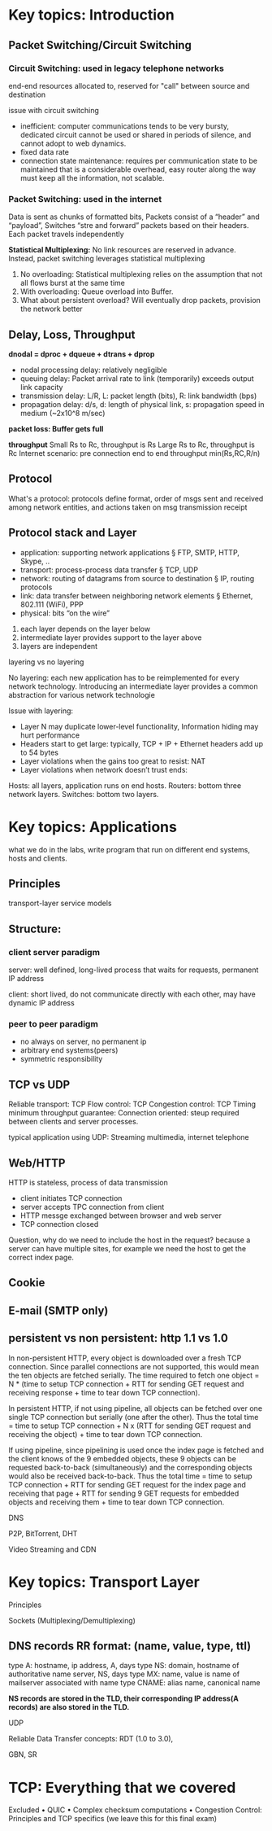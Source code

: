 # Key topics: Introduction

## Packet Switching/Circuit Switching

### Circuit Switching: used in legacy telephone networks
end-end resources allocated to, reserved for "call" between source and destination

issue with circuit switching
* inefficient: computer communications tends to be very bursty, dedicated circuit cannot be used or shared in periods of silence, and cannot adopt to web dynamics.
* fixed data rate
* connection state maintenance: requires per communication state to be maintained that is a considerable overhead, easy router along the way must keep all the information, not scalable.

### Packet Switching: used in the internet
Data is sent as chunks of formatted bits, Packets consist of a “header” and “payload”, Switches “stre and forward” packets based on their headers. Each packet travels independently

**Statistical Multiplexing:**
No link resources are reserved in advance. Instead, packet switching leverages statistical multiplexing

1. No overloading: Statistical multiplexing relies on the assumption that not all flows burst at the same time
2. With overloading: Queue overload into Buffer. 
3. What about persistent overload? Will eventually drop packets, provision the network better


## Delay, Loss, Throughput
**dnodal = dproc + dqueue + dtrans + dprop**
* nodal processing delay: relatively negligible
* queuing delay: Packet arrival rate to link (temporarily) exceeds output link capacity
* transmission delay: L/R, L: packet length (bits), R: link bandwidth (bps)
* propagation delay: d/s, d: length of physical link, s: propagation speed in medium (~2x10^8 m/sec)

**packet loss: Buffer gets full**

**throughput**
Small Rs to Rc, throughput is Rs
Large Rs to Rc, throughput is Rc
Internet scenario: pre connection end to end throughput min(Rs,RC,R/n)

## Protocol 

What's a protocol: protocols define format, order of msgs sent and received among network entities, and actions taken on msg transmission receipt

## Protocol stack and Layer
* application: supporting network applications
    § FTP, SMTP, HTTP, Skype, ..
* transport: process-process data transfer
    § TCP, UDP
* network: routing of datagrams from source to destination
    § IP, routing protocols
* link: data transfer between neighboring network elements
    § Ethernet, 802.111 (WiFi), PPP
* physical: bits “on the wire”

1. each layer depends on the layer below
2. intermediate layer provides support to the layer above
3. layers are independent

layering vs no layering

No layering: each new application has to be reimplemented for every network technology. Introducing an intermediate layer provides a common
abstraction for various network technologie

Issue with layering:
* Layer N may duplicate lower-level functionality, Information hiding may hurt performance
* Headers start to get large: typically, TCP + IP + Ethernet headers add up to 54 bytes
* Layer violations when the gains too great to resist: NAT
* Layer violations when network doesn’t trust ends:

Hosts: all layers, application runs on end hosts.
Routers: bottom three network layers.
Switches: bottom two layers.

# Key topics: Applications
what we do in the labs, write program that run on different end systems, hosts and clients.

## Principles
transport-layer service models

## Structure:

### client server paradigm

server: well defined, long-lived process that waits for requests, permanent IP address

client: short lived, do not communicate directly with each other, may have dynamic IP address

### peer to peer paradigm

* no always on server, no permanent ip
* arbitrary end systems(peers)
* symmetric responsibility

## TCP vs UDP

Reliable transport: TCP
Flow control: TCP
Congestion control: TCP
Timing minimum throughput guarantee:
Connection oriented: steup required between clients and server processes.

typical application using UDP: Streaming multimedia, internet telephone

## Web/HTTP
HTTP is stateless, process of data transmission
* client initiates TCP connection
* server accepts TPC connection from client
* HTTP messge exchanged between browser and web server
* TCP connection closed

Question, why do we need to include the host in the request? because a server can have multiple sites, for example we need the host to get the correct index page.

## Cookie


## E-mail (SMTP only)

## persistent vs non persistent: http 1.1 vs 1.0

In non-persistent HTTP, every object is downloaded over a fresh TCP connection. Since parallel connections are not supported, this would mean the ten objects are fetched serially. The time required to fetch one object = N * (time to setup TCP connection + RTT for sending GET request and receiving response + time to tear down TCP connection).

In persistent HTTP, if not using pipeline, all objects can be fetched over one single TCP connection but serially (one after the other). Thus the total time = time to setup TCP connection + N x (RTT for sending GET request and receiving the object) + time to tear down TCP connection.

If using pipeline, since pipelining is used once the index page is fetched and the client knows of the 9 embedded objects, these 9 objects can be requested back-to-back (simultaneously) and the corresponding objects would also be received back-to-back. Thus the total time = time to setup TCP connection + RTT for sending GET request for the index page and receiving that page + RTT for sending 9 GET requests for embedded objects and receiving them + time to tear down TCP connection.



DNS


P2P, BitTorrent, DHT


Video Streaming and CDN





# Key topics: Transport Layer

Principles



Sockets (Multiplexing/Demultiplexing)



## DNS records RR format: (name, value, type, ttl)

type A:         hostname, ip address, A, days
type NS:        domain, hostname of authoritative name server, NS, days
type MX:        name, value is name of mailserver associated with name
type CNAME:     alias name, canonical name

**NS records are stored in the TLD, their corresponding IP address(A records) are also stored in the TLD.**



UDP


Reliable Data Transfer concepts: RDT (1.0 to 3.0),



GBN, SR


# TCP: Everything that we covered


Excluded
• QUIC
• Complex checksum computations
• Congestion Control: Principles and TCP specifics (we
leave this for this final exam)
